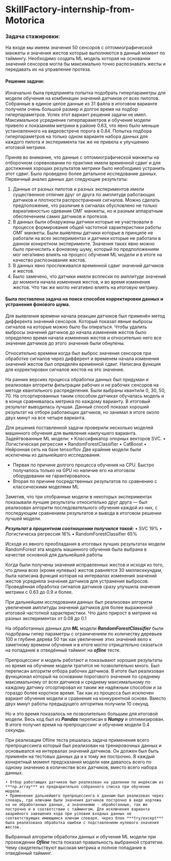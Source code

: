 # SkillFactory-internship-from-Motorica
### Задача стажировки:
На входе мы имеем значения 50 сенсоров с оптомиографической манжеты и значения жестов которые выполняются в данный момент по таймингу.
Необходимо создать ML модель которая на основании значений сенсоров могла бы максимально точно распознавать жесты и передавать их на управление протеза.

#### Решение задачи:

Изначально была предпринята попытка подобрать гиперпараметры для модели обучения на комбинации значений датчиков от всех пилотов. Собранные в единое целое данные из 31 файла в итоговом варианте получили очень большой размер и долгое время на подбор гиперпараметров.
Успех этот вариант решения задачи не имел. Максимальное усреднение гиперпараметров и обучение модели привело к показаниям метрики в районе 0.63, что явно было меньше установленного на видеовстрече порога в 0.84.
Попытка подбора гиперпараметров на только одном варианте набора данных для каждого пилота и эксперимента так же не привела к улучшению итоговой метрики.

Приняв во внимание, что данные с оптомиографической манжеты на отборочном соревновании по практике имели временной сдвиг и для достижения хороших результатов метрики было необходимо устранить этот сдвиг. Было проведено более детальное исследование данных. 
Первичный анализ данных дал следующие результаты:
1. Данные от разных пилотов и разных экспериментов имели существенное отличие друг от друга по амплитуде работающих датчиков и плотности распространения сигналов. Можно сделать предположение, что различие в сигналах обусловлено не только вариативностью одевания ОМГ манжеты, но и разным аппаратным обеспечением самих датчиков и протезов.
2. В данных были обнаружены датчики которые не участвовали в процессе формирования общей частотной характеристики работы ОМГ манжеты. Были выявлены датчики которые в принципе не работали на всех экспериментах и датчики которые не работали в данном конкретном эксперименте. Значения таких явно можно было причислить к фоновому шуму, который по предположениям мог негативно влиять на процесс обучения ML модели и в итоге на качество распознавания жестов.
3. В данных явно прослеживался временной сдвиг значений датчиков и жестов.
4. Было замечено, что датчики имели всплески по амплитуде значений до момента начала изменения жестов, и во время изменения жестов. Что так же могло негативно влиять на итоговую метрику.
       
#### Была поставлена задача на поиск способов корректировки данных и устранения фонового шума.
	
Для выявления времени начала реакции датчиков был применён метод дифферента значений сенсоров. Который показал явные выбросы сигналов на которые можно было бы опираться. 
Чтобы удалить выбросы значений датчиков до начала изменения жестов было определено время начала изменения жестов и относительно него все значения датчиков до этого значения были обнулены.
	
Относительно времени когда был выброс значения сенсоров при обработке сигналов через дифферент и временем начала изменения значений жестов был определён временной сдвиг. Написана функция для корректировки сигналов жестов на это значение.

  На ранних версиях процесса обработки данных был придуман и реализован  алгоритм фильтрации рабочих и не рабочих сенсоров на методе квантильного распределения. Были выбраны квантили 0, 30, 50, 70. На отсортированных таким способом датчиках обучалась модель и в конце сравнивалась метрика по каждому варианту. В итоговый результат выводилась лучшая. 
Данный способ показал хороший результат на отборе работающих датчиков, но занимал в итоге около двух минут на все четыре варианта.

Для решения поставленной задачи проверили несколько моделей машинного обучения для выявления наилучшего варианта. 
Задейтвованные ML модели:
    • Классификатор опорных векторов SVC.
    • Логистическая регрессия
    • RandomForestClassifier
    • CatBoost
    • Нейронная сеть на базе tensorflov
Две крайние модели были исключены из дальнейшего исследования.
* Первая по причине долгого процесса обучения на CPU. Быстро получалось только на GPU но наличие его на итоговом оборудовании не гарантировалось
* Вторая по причине посредственных результатов по сравнению с классическими моделями ML

Заметив, что три отобранные модели в некоторых экспериментах показывали лучшие результаты относительно друг друга — был реализован алгоритм последовательного обучения каждой из них, с последующим сравнением результатов и вывода в итоговом решении лучшей модели.

***Результат в процентном соотношении получился такой:***
    • SVC 19%
    • Логистическа регрессия 16%
    • RandomForestClassifier 65%
      
Исходя из явного преобладания в итоговых лучших результатах модели RandomForest эта модель машинного обучения была выбрана в качестве основной для дальнейшей работы
	
Когда были получены значения исправленных жестов и исходя из того, что длина всех (кроме нулевых) жестов равняется 30 миллисекундам, была написана функция которая на интервалах изменения значений жестов усредняла значения датчиков для устранения выбросов.
Проведённая обработка сигналов датчиков сразу улучшила значения метрики с 0.63 до 0.9 и более.

При дальнейшем исследовании данных был реализован алгоритм увеличения амплитуды значений датчиков для более выраженной итоговой частотной характеристики. Что дало прирост в метрике на разных экспериментах от 0.08 до 0.1

На обработанных данных для ***ML*** модели ***RandomForestClassifier*** были подобраны гипер параметры с ограничением по количеству деревьев 100 и глубине дерева 50 так как увеличение этих значений вело к заметному времени обучения и в итоге могло отрицательно сказаться на попадание в отведённый тайминг на ***ofline*** тесте.

Препроцессинг и модель работают и показывают хорошие результаты но время на обучение модели тратится не позволительно много. Был переписан алгоритм отбора рабочих датчиков. В итоге был реализован функционал который на основании порогового значения по среднему максимальному от всех датчиков и среднему максимальному по каждому датчику отсортировал их таким же надёжным способом и за гораздо более короткое время. Так как из процесса был исключен вариант обучения модели и сравнения на конкурентной основе. Вместо двух минут работы предыдущего алгоритма получили 10 секунд.

Но и это время показалось не позволительно большим для итоговой модели. Весь код был из ***Pandas*** переписан в ***Numpy*** и оптимизирован. В итоге получил время на препроцессинг и обучение модели 0.4 секунды.

При реализации Ofline теста решалась задача применения всего препроцессинга который был реализован на тренировочных данных и основывался на интервалах значений датчиков. Он должен был быть применён на тестовых данных да и к тому же построчно. В каждый конкретный момент предсказания модели нам давалось всего по одному значению в количестве всех датчиков, вместо всего набора данных.

    • Отбор работающих датчиков был реализован на удалении по индексам из ***np.array*** из предварительно собранного списка при обучении модели.
    • Применение дальнейшего препроцессинга к данным был реализован через словарь, где ключами были значения датчиков построчно в виде кортежа на не обработанных данных, а значениями - обработанные, так же построчно и в соответствии с таймингом. Для исключения варианта аварийного завешения кода при условии входных данных не соответствующих имеющимся ключам словаря, через блок ***try/except*** была реализована обработка ошибки с подставлением нулевого значения жестов.

Выбранный алгоритм обработки данных и обучения ML модели при прохождении ***Ofline*** теста показал правильность выбранной стратегии. Чему свидетельствуют высокая метрика и полное попадание в отведённый тайминг.
